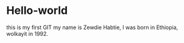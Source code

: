 # Hello-world
this is my first GIT
my name is Zewdie Habtie, I was born in Ethiopia, wolkayit in 1992.
